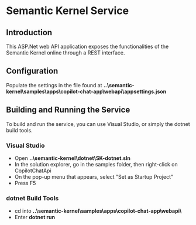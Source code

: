 # Semantic Kernel Service

## Introduction
This ASP.Net web API application exposes the functionalities of the Semantic Kernel online through a REST interface.

## Configuration
Populate the settings in the file found at **..\semantic-kernel\samples\apps\copilot-chat-app\webapi\appsettings.json**

## Building and Running the Service
To build and run the service, you can use Visual Studio, or simply the dotnet build tools.

### Visual Studio
- Open **..\semantic-kernel\dotnet\SK-dotnet.sln**
- In the solution explorer, go in the samples folder, then right-click on CopilotChatApi
- On the pop-up menu that appears, select "Set as Startup Project"
- Press F5

### dotnet Build Tools
- cd into **..\semantic-kernel\samples\apps\copilot-chat-app\webapi\\**
- Enter **dotnet run**